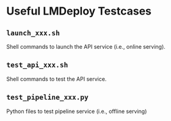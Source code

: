 # Useful LMDeploy Testcases

## `launch_xxx.sh`
Shell commands to launch the API service (i.e., online serving).

## `test_api_xxx.sh`
Shell commands to test the API service.

## `test_pipeline_xxx.py`
Python files to test pipeline service (i.e., offline serving)
